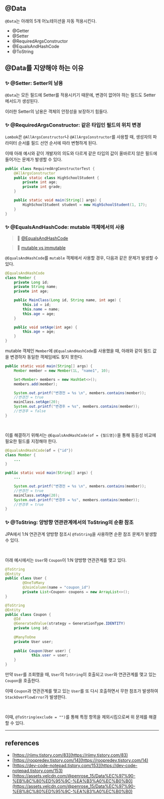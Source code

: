 ## @Data
`@Data`는 아래의 5개 어노테이션을 자동 적용시킨다.

- @Getter
- @Setter
- @RequiredArgsConstructor
- @EqualsAndHashCode
- @ToString

## @Data를 지양해야 하는 이유
### ✨ @Setter: Setter의 남용
`@Data`는 모든 필드에 Setter를 적용시키기 때문에, 변경이 없어야 하는 필드도 Setter 메서드가 생성된다.

이러한 Setter의 남용은 객체의 안정성을 보장하기 힘들다.

### ✨ @RequiredArgsConstructor: 같은 타입인 필드의 위치 변경
`Lombok`은 `@AllArgsConstructor`나 `@AllArgsConstructor`를 사용할 때, 생성자의 파라미터 순서를 필드 선언 순서에 따라 변형하게 된다.

이때 아래 예시와 같이 개발자의 의도와 다르게 같은 타입의 값이 올바르지 않은 필드에 들어가는 문제가 발생할 수 있다.
```java
public class RequiredArgConstructorTest {
    @AllArgsConstructor
    public static class HighSchoolStudent {
        private int age;
        private int grade;
    }

    public static void main(String[] args) {
        HighSchoolStudent student = new HighSchoolStudent(1, 17);
    }
}
```

### ✨ @EqualsAndHashCode: mutable 객체에서의 사용

> 📌 [@EqualsAndHashCode](https://github.com/sieunp06/TIL/blob/main/Java/Lombok/Lombok-Annotations.md#equalsandhashcode)

> 📌 [mutable vs immutable]()

`@EqualsAndHashCode`를 `mutable` 객체에서 사용할 경우, 다음과 같은 문제가 발생할 수 있다.

```java
@EqualsAndHashCode
class Member {
    private Long id;
    private String name;
    private int age;

    public MainClass(Long id, String name, int age) {
        this.id = id;
        this.name = name;
        this.age = age;
    }

    public void setAge(int age) {
        this.age = age;
    }
}
```

mutable 객체인 `Member`에 `@EqualsAndHashCode`를 사용했을 때, 아래와 같이 필드 값을 변경하자 동일한 객체임에도 찾지 못한다.

```java
public static void main(String[] args) {
    Member member = new Member(1L, "name1", 10);

    Set<Member> members = new HashSet<>();
    members.add(member);

    System.out.printf("변경전 = %s \n", members.contains(member));
    //변경전 = true
    mainClass.setAge(20);
    System.out.printf("변경후 = %s", members.contains(member));
    //변경후 = false
}
```

<br>

이를 해결하기 위해서는 `@EqualsAndHashCode(of = {필드명})`을 통해 동등성 비교에 필요한 필드를 지정해야 한다.

```java
@EqualsAndHashCode(of = {"id"})
class Member {
    ...
}
```
```java
public static void main(String[] args) {
    ...

    System.out.printf("변경전 = %s \n", members.contains(member));
    //변경전 = true
    mainClass.setAge(20);
    System.out.printf("변경후 = %s", members.contains(member));
    //변경후 = true
}
```


### ✨ @ToString: 양방향 연관관계에서의 ToString의 순환 참조
JPA에서 1:N 연관관계 양방향 참조시 `@ToString`을 사용하면 순환 참조 문제가 발생할 수 있다.

<br>

아래 예시에서는 `User`와 `Coupon`이 1:N 양방향 연관관계를 맺고 있다.

```java
@ToString
@Entity
public class User {
		@OneToMany
		@JoinColumn(name = "coupon_id")
		private List<Coupon> coupons = new ArrayList<>();
}

@ToString
@Entity
public class Coupon {
    @Id
    @GeneratedValue(strategy = GenerationType.IDENTITY)
    private Long id;
    
    @ManyToOne
    private User user;
    
    public Coupon(User user) {
            this.user = user;
    }
}
```

만약 `User`를 조회했을 때, `User`의 `ToString`이 호출되고 `User`와 연관관계를 맺고 있는 `Coupon`을 호출한다.

이때 `Coupon`과 연관관계를 맺고 있는 `User`를 또 다시 호출하면서 무한 참조가 발생하여 `StackOverFlowError`가 발생한다.

<br>

이때, `@ToString(exclude = "")`를 통해 특정 항목을 제외시킴으로써 위 문제를 해결할 수 있다.

---
## references
- [https://riimy.tistory.com/83](https://riimy.tistory.com/83)
- [https://roopredev.tistory.com/14](https://roopredev.tistory.com/14)
- [https://dev-code-notepad.tistory.com/153](https://dev-code-notepad.tistory.com/153)
- [https://assets.velcdn.com/@penrose_15/Data%EC%97%90-%EB%8C%80%ED%95%9C-%EA%B3%A0%EC%B0%B0](https://assets.velcdn.com/@penrose_15/Data%EC%97%90-%EB%8C%80%ED%95%9C-%EA%B3%A0%EC%B0%B0)